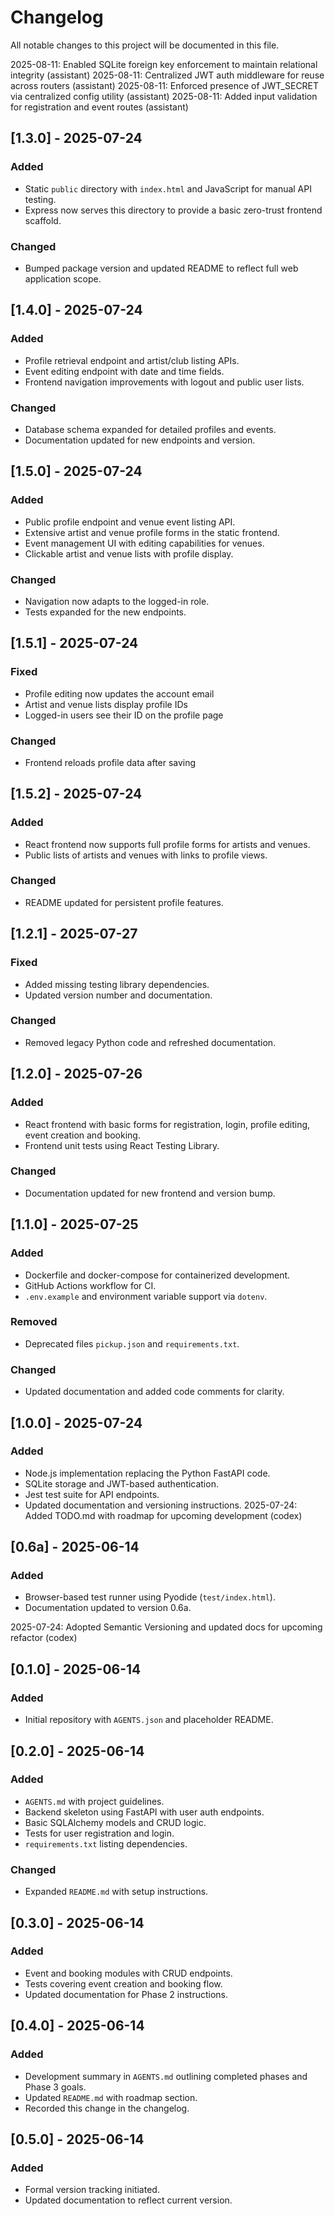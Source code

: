 # Changelog

All notable changes to this project will be documented in this file.

2025-08-11: Enabled SQLite foreign key enforcement to maintain relational integrity (assistant)
2025-08-11: Centralized JWT auth middleware for reuse across routers (assistant)
2025-08-11: Enforced presence of JWT_SECRET via centralized config utility (assistant)
2025-08-11: Added input validation for registration and event routes (assistant)

## [1.3.0] - 2025-07-24
### Added
- Static `public` directory with `index.html` and JavaScript for manual API testing.
- Express now serves this directory to provide a basic zero-trust frontend scaffold.
### Changed
- Bumped package version and updated README to reflect full web application scope.

## [1.4.0] - 2025-07-24
### Added
- Profile retrieval endpoint and artist/club listing APIs.
- Event editing endpoint with date and time fields.
- Frontend navigation improvements with logout and public user lists.
### Changed
- Database schema expanded for detailed profiles and events.
- Documentation updated for new endpoints and version.

## [1.5.0] - 2025-07-24
### Added
- Public profile endpoint and venue event listing API.
- Extensive artist and venue profile forms in the static frontend.
- Event management UI with editing capabilities for venues.
- Clickable artist and venue lists with profile display.
### Changed
- Navigation now adapts to the logged-in role.
- Tests expanded for the new endpoints.

## [1.5.1] - 2025-07-24
### Fixed
- Profile editing now updates the account email
- Artist and venue lists display profile IDs
- Logged-in users see their ID on the profile page
### Changed
- Frontend reloads profile data after saving

## [1.5.2] - 2025-07-24
### Added
- React frontend now supports full profile forms for artists and venues.
- Public lists of artists and venues with links to profile views.
### Changed
- README updated for persistent profile features.

## [1.2.1] - 2025-07-27
### Fixed
- Added missing testing library dependencies.
- Updated version number and documentation.
### Changed
- Removed legacy Python code and refreshed documentation.

## [1.2.0] - 2025-07-26
### Added
- React frontend with basic forms for registration, login, profile editing, event creation and booking.
- Frontend unit tests using React Testing Library.
### Changed
- Documentation updated for new frontend and version bump.

## [1.1.0] - 2025-07-25
### Added
- Dockerfile and docker-compose for containerized development.
- GitHub Actions workflow for CI.
- `.env.example` and environment variable support via `dotenv`.
### Removed
- Deprecated files `pickup.json` and `requirements.txt`.
### Changed
- Updated documentation and added code comments for clarity.

## [1.0.0] - 2025-07-24
### Added
- Node.js implementation replacing the Python FastAPI code.
- SQLite storage and JWT-based authentication.
- Jest test suite for API endpoints.
- Updated documentation and versioning instructions.
2025-07-24: Added TODO.md with roadmap for upcoming development (codex)

## [0.6a] - 2025-06-14
### Added
- Browser-based test runner using Pyodide (`test/index.html`).
- Documentation updated to version 0.6a.

2025-07-24: Adopted Semantic Versioning and updated docs for upcoming refactor (codex)

## [0.1.0] - 2025-06-14
### Added
- Initial repository with `AGENTS.json` and placeholder README.



## [0.2.0] - 2025-06-14
### Added
- `AGENTS.md` with project guidelines.
- Backend skeleton using FastAPI with user auth endpoints.
- Basic SQLAlchemy models and CRUD logic.
- Tests for user registration and login.
- `requirements.txt` listing dependencies.
### Changed
- Expanded `README.md` with setup instructions.

## [0.3.0] - 2025-06-14
### Added
- Event and booking modules with CRUD endpoints.
- Tests covering event creation and booking flow.
- Updated documentation for Phase 2 instructions.

## [0.4.0] - 2025-06-14
### Added
- Development summary in `AGENTS.md` outlining completed phases and Phase 3 goals.
- Updated `README.md` with roadmap section.
- Recorded this change in the changelog.

## [0.5.0] - 2025-06-14
### Added
- Formal version tracking initiated.
- Updated documentation to reflect current version.
